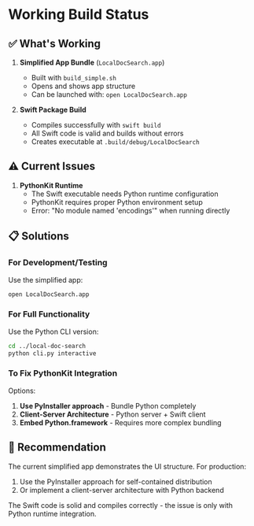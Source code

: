 # Working Build Status

## ✅ What's Working

1. **Simplified App Bundle** (`LocalDocSearch.app`)
   - Built with `build_simple.sh`
   - Opens and shows app structure
   - Can be launched with: `open LocalDocSearch.app`

2. **Swift Package Build**
   - Compiles successfully with `swift build`
   - All Swift code is valid and builds without errors
   - Creates executable at `.build/debug/LocalDocSearch`

## ⚠️ Current Issues

1. **PythonKit Runtime**
   - The Swift executable needs Python runtime configuration
   - PythonKit requires proper Python environment setup
   - Error: "No module named 'encodings'" when running directly

## 📋 Solutions

### For Development/Testing

Use the simplified app:
```bash
open LocalDocSearch.app
```

### For Full Functionality

Use the Python CLI version:
```bash
cd ../local-doc-search
python cli.py interactive
```

### To Fix PythonKit Integration

Options:
1. **Use PyInstaller approach** - Bundle Python completely
2. **Client-Server Architecture** - Python server + Swift client
3. **Embed Python.framework** - Requires more complex bundling

## 🎯 Recommendation

The current simplified app demonstrates the UI structure. For production:
1. Use the PyInstaller approach for self-contained distribution
2. Or implement a client-server architecture with Python backend

The Swift code is solid and compiles correctly - the issue is only with Python runtime integration.